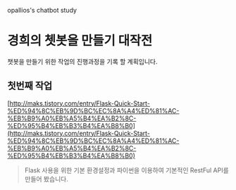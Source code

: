 opallios's chatbot study

# 경희의 쳇봇을 만들기 대작전
챗봇을 만들기 위한 작업의 진행과정을 기록 할 계획입니다.

## 첫번째 작업
[http://maks.tistory.com/entry/Flask-Quick-Start-%ED%94%8C%EB%9D%BC%EC%8A%A4%ED%81%AC-%EB%B9%A0%EB%A5%B4%EA%B2%8C-%ED%95%B4%EB%B3%B4%EA%B8%B0](http://maks.tistory.com/entry/Flask-Quick-Start-%ED%94%8C%EB%9D%BC%EC%8A%A4%ED%81%AC-%EB%B9%A0%EB%A5%B4%EA%B2%8C-%ED%95%B4%EB%B3%B4%EA%B8%B0)
> Flask 사용을 위한 기본 환경설정과 파이썬을 이용하여 기본적인 RestFul API를 만들어 봤습니다.


  